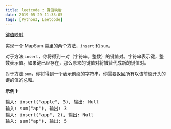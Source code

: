 ```yaml
---
title: leetcode : 键值映射
date: 2019-05-29 11:33:05
tags: [Python3, Leetcode]
---
```


[键值映射](https://leetcode-cn.com/problems/map-sum-pairs/)

<p>实现一个 MapSum 类里的两个方法，<code>insert</code>&nbsp;和&nbsp;<code>sum</code>。</p>

<!-- more -->

<p>对于方法&nbsp;<code>insert</code>，你将得到一对（字符串，整数）的键值对。字符串表示键，整数表示值。如果键已经存在，那么原来的键值对将被替代成新的键值对。</p>

<p>对于方法 <code>sum</code>，你将得到一个表示前缀的字符串，你需要返回所有以该前缀开头的键的值的总和。</p>

<p><strong>示例 1:</strong></p>

<pre>输入: insert(&quot;apple&quot;, 3), 输出: Null
输入: sum(&quot;ap&quot;), 输出: 3
输入: insert(&quot;app&quot;, 2), 输出: Null
输入: sum(&quot;ap&quot;), 输出: 5
</pre>
